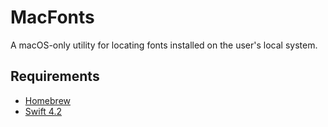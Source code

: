 # MacFonts

A macOS-only utility for locating fonts installed on the user's local system.

## Requirements

 - [Homebrew](https://brew.sh)
 - [Swift 4.2](https://swift.org/download/)
